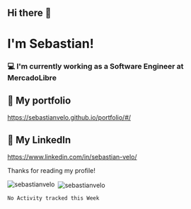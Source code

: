 ## Hi there 👋   
# I'm Sebastian!

### 💻 I'm currently working as a Software Engineer at MercadoLibre 

## 🌱 My portfolio  
https://sebastianvelo.github.io/portfolio/#/ 

## 🔗 My LinkedIn  
https://www.linkedin.com/in/sebastian-velo/

Thanks for reading my profile!

<p><img align="left" src="https://github-readme-stats.vercel.app/api/top-langs?username=sebastianvelo&show_icons=true&locale=en&layout=compact" alt="sebastianvelo" /></p>

<p>&nbsp;<img align="center" src="https://github-readme-stats.vercel.app/api?username=sebastianvelo&show_icons=true&locale=en" alt="sebastianvelo" /></p>

<!--START_SECTION:waka-->
```text
No Activity tracked this Week
```
<!--END_SECTION:waka-->

<!--
**sebastianvelo/sebastianvelo** is a ✨ _special_ ✨ repository because its `README.md` (this file) appears on your GitHub profile.

Here are some ideas to get you started:

- 🔭 I’m currently working on ...
- 🌱 I’m currently learning ...
- 👯 I’m looking to collaborate on ...
- 🤔 I’m looking for help with ...
- 💬 Ask me about ...
- 📫 How to reach me: ...
- 😄 Pronouns: ...
- ⚡️ Fun fact: ...
-->
